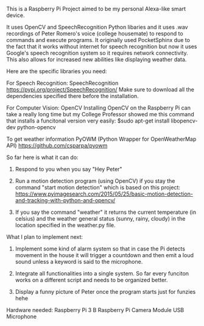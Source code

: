 This is a Raspberry Pi Project aimed to be my personal Alexa-like smart device.

It uses OpenCV and SpeechRecognition Python libaries and it uses .wav recordings of Peter Romero's voice (college housemate) to respond to commands and execute programs. It originally used PocketSphinx due to the fact that it works without internet for speech recognition but now it uses Google's speech recognition system so it requires network connectivity. This also allows for increased new abilities like displaying weather data.

Here are the specific libraries you need:

For Speech Recognition: SpeechRecognition
https://pypi.org/project/SpeechRecognition/
Make sure to download all the dependencies specified there before the installation.

For Computer Vision: OpenCV
Installing OpenCV on the Raspberry Pi can take a really long time but my College Professor showed me this command that installs a funcitonal version very easily:
$sudo apt-get install libopencv-dev python-opencv

To get weather information PyOWM 
(Python Wrapper for OpenWeatherMap API)
https://github.com/csparpa/pyowm

So far here is what it can do:
1) Respond to you when you say "Hey Peter"

2) Run a motion detection program (using OpenCV) if you stay the command "start motion detection" which is based on this project: https://www.pyimagesearch.com/2015/05/25/basic-motion-detection-and-tracking-with-python-and-opencv/

3) If you say the command "weather" it returns the current temperature (in celsius) and the weather general status (sunny, rainy, cloudy) in the location specified in the weather.py file.

What I plan to implement next:

1) Implement some kind of alarm system so that in case the Pi detects movement in the house it will trigger a countdown and then emit a loud sound unless a keyword is said to the microphone.

2) Integrate all functionalities into a single system. So far every funciton works on a different script and needs to be organized better.

3) Display a funny picture of Peter once the program starts just for funzies hehe


Hardware needed:
Raspberry Pi 3 B
Raspberry Pi Camera Module
USB Microphone